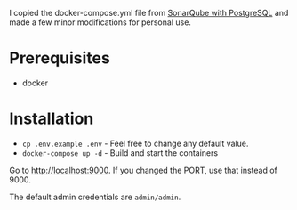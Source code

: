 I copied the docker-compose.yml file from [SonarQube with PostgreSQL](https://github.com/SonarSource/docker-sonarqube/blob/master/example-compose-files/sq-with-postgres/docker-compose.yml) and made a few minor modifications for personal use.

# Prerequisites
- docker

# Installation
- `cp .env.example .env` - Feel free to change any default value.
- `docker-compose up -d` - Build and start the containers

Go to [http://localhost:9000](http://localhost:9000). If you changed the PORT, use that instead of 9000.

The default admin credentials are `admin/admin`.
